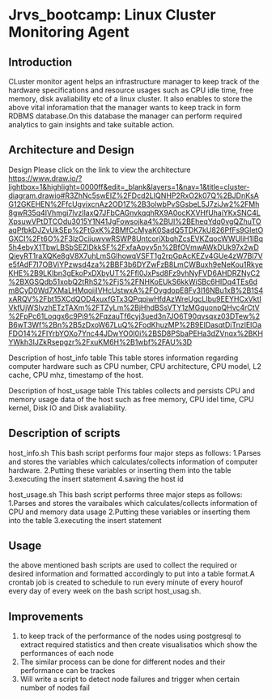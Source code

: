 # Jrvs_bootcamp: Linux Cluster Monitoring Agent

## Introduction
CLuster monitor agent helps an infrastructure manager to keep track of the hardware specifications and resource usages such as CPU idle time, free memory, disk avaliability etc of a linux cluster. It also enables to store the above vital inforamation that the manager wants to keep track in form RDBMS database.On this database the manager can perform required analytics to gain insights and take suitable action.

## Architecture and Design
Design
Please click on the link to view the architecture 
https://www.draw.io/?lightbox=1&highlight=0000ff&edit=_blank&layers=1&nav=1&title=cluster-diagram.drawio#R3ZhNc5swEIZ%2FDcd2LIQNHP2RxO2k07Q%2BJDnKsAG12GKEHEN%2FfcUgvixcnAz2OD1Z%2B3olwbPvSGsbeL5J7ziJw2%2FMh8gwR35q4IVhmgi7lvzIlaxQ7JFbCAGnvkqqhRX9A0ocKXVHfUhaiYKxSNC4LXpsuwVPtDTCOdu3015Y1N41JgFowsojka4%2BUl%2BEheqYdq0vgQZhuTOaqPfbkDJZvUkSEp%2FtGxK%2BMfCcMyaK0SadQ5TDK7kU826PfFs9GIetOGXCI%2Ft6O%2F3lzOciiuwvwRSWP8UntcoriXbqhZcsEVKZqocWWUliH1IBq5h4ebyX1TbwLBSbSEZIDkkSF%2FxfaApyy5n%2BfOVmwAWkDUk97x2wDQieyRT1raXQKe8gV8X7uhLmSGlhowqVSFT1g2rpGpAcKEZv4GUe4zW7Bl7Ve5fAdF7I7OBViYPzwsd4za%2BBF3b6DYZwFzB8LmCWBuxh9eNeKou1RkyeKHE%2B9LKIbn3gEkoPxDXbyUT%2Ffl0JxPsd8Fz9vhNyFVD6AHDRZNyC2%2BXGSQdb51xobQ2tRhS2%2FjS%2FNHKoEUkS6kkWiSBc6HIDq4TEs6dm8CyD0Wd7XMaLHMqoijIVHcUstwxA%2FOvgdopE8Fv3l16NBu1xB%2B1S4xARQV%2Fbt15XCdQOD4xuxfGTx3QPqpiwHfdAzWreUgcLIbu9EEYHCxVktIVkfUjWSIvzhETzTAXm%2FTZyLm%2BjHhdBSsVTY1zMGquonpQHvc4rCtV%2FpPc61Loqgx6c9Pi9%2FqzauTf6cyj3ued3n7JO6T90qvsqxz03DTew%2B6wT3Wf%2Bn%2B5zDxoW67LuQ%2FodKhuzMP%2B9EIDasqtDiTnzIElOaFDO14%2FIYrbYOXo7Ync44JDwYO0I0i%2BSD8PSbaPEHa3dZVnqx%2BKHYWkh3IJZkRsepgzr%2FxuKM6H%2B1wbf%2FAU%3D

Description of host_info table
This table stores information regarding computer hardware such as CPU number, CPU architecture, CPU model, L2 cache, CPU mhz, timestamp of the host. 

Description of host_usage table
This tables collects and persists CPU and memory usage data of the host such as free memory, CPU idel time, CPU kernel, Disk IO and Disk avaliability. 

## Description of scripts
host_info.sh
This bash script performs four major steps as follows:
1.Parses and stores the variables which calculates/collects information of computer hardware.
2.Putting these variables or inserting them into the table
3.executing the insert statement
4.saving the host id 

host_usage.sh
This bash script performs three major steps as follows:
1.Parses and stores the varaibales which calculates/collects information of CPU and memory data usage
2.Putting these variables or inserting them into the table
3.executing the insert statement

## Usage
the above mentioned bash scripts are used to collect the required or desired information and formatted accordingly to put into a table format.A crontab job is created to schedule to run every minute of every hourof every day of every week on the bash script host_usag.sh. 

## Improvements
1. to keep track of the performance of the nodes using postgresql to extract required statistics and then create visualisatios which show the performances of each node
2. The similar process can be done for different nodes and their performance can be trackes
3. Will write a script to detect node failures and trigger when certain number of nodes fail
 
